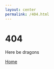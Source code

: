 ```yaml
---
layout: center
permalink: /404.html
---
```


# 404

Here be dragons

<div class="mt3">
  <a href="{{ site.baseurl }}/" class="button button-blue button-big">Home</a>
</div>
